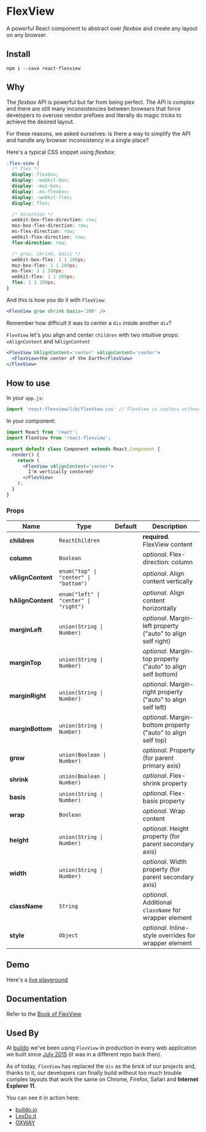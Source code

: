 # FlexView
A powerful React component to abstract over *flexbox* and create any layout on any browser.

## Install
```
npm i --save react-flexview
```

## Why
The *flexbox* API is powerful but far from being perfect.
The API is complex and there are still many inconsistencies between browsers that force developers to overuse vendor prefixes and literally do magic tricks to achieve the desired layout.

For these reasons, we asked ourselves: is there a way to simplify the API and handle any browser inconsistency in a single place?

Here's a typical CSS snippet using *flexbox*:

```css
.flex-view {
  /* flex */
  display: flexbox;
  display: -webkit-box;
  display: -moz-box;
  display: -ms-flexbox;
  display: -webkit-flex;
  display: flex;

  /* direction */
  webkit-box-flex-direction: row;
  moz-box-flex-direction: row;
  ms-flex-direction: row;
  webkit-flex-direction: row;
  flex-direction: row;

  /* grow, shrink, basis */
  webkit-box-flex: 1 1 200px;
  moz-box-flex: 1 1 200px;
  ms-flex: 1 1 200px;
  webkit-flex: 1 1 200px;
  flex: 1 1 200px;
}
```

And this is how you do it with `FlexView`:

```jsx
<FlexView grow shrink basis='200' />
```

Remember how difficult it was to center a `div` inside another `div`?

`FlexView` let's you align and center `children` with two intuitive props: `vAlignContent` and `hAlignContent`

```jsx
<FlexView hAlignContent='center' vAlignContent='center'>
  <FlexView>the center of the Earth</FlexView>
</FlexView>
```

## How to use
In your `app.js`:

```js
import 'react-flexview/lib/flexView.css' // FlexView is useless without its style
```

In your component:

```jsx
import React from 'react';
import FlexView from 'react-flexview';

export default class Component extends React.Component {
  render() {
    return (
      <FlexView vAlignContent='center'>
        I'm vertically centered!
      </FlexView>
    );
  }
}
```

### Props
|Name|Type|Default|Description|
|----|----|-------|-----------|
| **children** | <code>ReactChildren</code> |  | **required**. FlexView content |
| **column** | <code>Boolean</code> |  | *optional*. Flex-direction: column |
| **vAlignContent** | <code>enum("top" &#124; "center" &#124; "bottom")</code> |  | *optional*. Align content vertically |
| **hAlignContent** | <code>enum("left" &#124; "center" &#124; "right")</code> |  | *optional*. Align content horizontally |
| **marginLeft** | <code>union(String &#124; Number)</code> |  | *optional*. Margin-left property ("auto" to align self right) |
| **marginTop** | <code>union(String &#124; Number)</code> |  | *optional*. Margin-top property ("auto" to align self bottom) |
| **marginRight** | <code>union(String &#124; Number)</code> |  | *optional*. Margin-right property ("auto" to align self left) |
| **marginBottom** | <code>union(String &#124; Number)</code> |  | *optional*. Margin-bottom property ("auto" to align self top) |
| **grow** | <code>union(Boolean &#124; Number)</code> |  | *optional*. Property (for parent primary axis) |
| **shrink** | <code>union(Boolean &#124; Number)</code> |  | *optional*. Flex-shrink property |
| **basis** | <code>union(String &#124; Number)</code> |  | *optional*. Flex-basis property |
| **wrap** | <code>Boolean</code> |  | *optional*. Wrap content |
| **height** | <code>union(String &#124; Number)</code> |  | *optional*. Height property (for parent secondary axis) |
| **width** | <code>union(String &#124; Number)</code> |  | *optional*. Width property (for parent secondary axis) |
| **className** | <code>String</code> |  | *optional*. Additional `className` for wrapper element |
| **style** | <code>Object</code> |  | *optional*. Inline-style overrides for wrapper element |


## Demo
Here's a [live playground](http://rawgit.com/buildo/react-flexview/master/dev/build/#/)

## Documentation
Refer to the [Book of FlexView](http://buildo.github.io/react-flexview/)

## Used By
At [buildo](https://buildo.io/) we've been using `FlexView` in production in every web application we built since [July 2015](https://github.com/buildo/react-components/pull/7) (it was in a different repo back then).

As of today, `FlexView` has replaced the `div` as the brick of our projects and, thanks to it, our developers can finally build without too much trouble complex layouts that work the same on Chrome, Firefox, Safari and **Internet Explorer 11**.

You can see it in action here:
- [buildo.io](https://buildo.io/)
- [LexDo.it](https://www.lexdo.it/)
- [OXWAY](http://app.oxway.co/#/)
